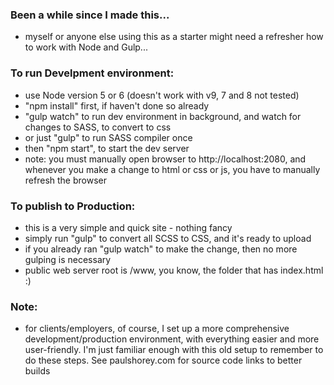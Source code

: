 ### Been a while since I made this... 
* myself or anyone else using this as a starter might need a refresher how to work with Node and Gulp...  
### 
 
### To run Develpment environment:
* use Node version 5 or 6 (doesn't work with v9, 7 and 8 not tested)
* "npm install" first, if haven't done so already
* "gulp watch" to run dev environment in background, and watch for changes to SASS, to convert to css
* or just "gulp" to run SASS compiler once
* then "npm start", to start the dev server
* note: you must manually open browser to http://localhost:2080, and whenever you make a change to html or css or js, you have to manually refresh the browser
### 

### To publish to Production:
* this is a very simple and quick site - nothing fancy
* simply run "gulp" to convert all SCSS to CSS, and it's ready to upload
* if you already ran "gulp watch" to make the change, then no more gulping is necessary
* public web server root is /www, you know, the folder that has index.html :)
### 


### Note:
* for clients/employers, of course, I set up a more comprehensive development/production environment, with everything easier and more user-friendly. I'm just familiar enough with this old setup to remember to do these steps. See paulshorey.com for source code links to better builds
### 

